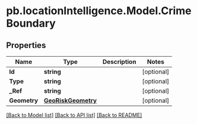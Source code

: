 # pb.locationIntelligence.Model.CrimeBoundary
## Properties

Name | Type | Description | Notes
------------ | ------------- | ------------- | -------------
**Id** | **string** |  | [optional] 
**Type** | **string** |  | [optional] 
**_Ref** | **string** |  | [optional] 
**Geometry** | [**GeoRiskGeometry**](GeoRiskGeometry.md) |  | [optional] 

[[Back to Model list]](../README.md#documentation-for-models) [[Back to API list]](../README.md#documentation-for-api-endpoints) [[Back to README]](../README.md)

